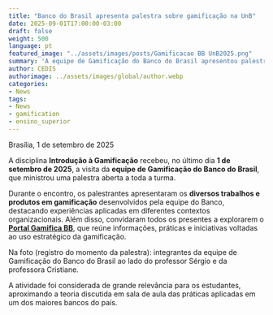 ```yaml
---
title: "Banco do Brasil apresenta palestra sobre gamificação na UnB"
date: 2025-09-01T17:00:00-03:00
draft: false
weight: 500
language: pt
featured_image: "../assets/images/posts/Gamificacao BB UnB2025.png"
summary: 'A equipe de Gamificação do Banco do Brasil apresentou palestra na disciplina de Introdução à Gamificação da UnB, compartilhando projetos, produtos e convidando a comunidade acadêmica para conhecer o Portal Gamifica BB.'
author: CEDIS
authorimage: ../assets/images/global/author.webp
categories:
- News
tags:
- News
- gamification
- ensino_superior
---
```


Brasília, 1 de setembro de 2025  

A disciplina **Introdução à Gamificação** recebeu, no último dia **1 de setembro de 2025**, a visita da **equipe de Gamificação do Banco do Brasil**, que ministrou uma palestra aberta a toda a turma.  

Durante o encontro, os palestrantes apresentaram os **diversos trabalhos e produtos em gamificação** desenvolvidos pela equipe do Banco, destacando experiências aplicadas em diferentes contextos organizacionais. Além disso, convidaram todos os presentes a explorarem o **[Portal Gamifica BB](https://gamifica.apps.bb.com.br)**, que reúne informações, práticas e iniciativas voltadas ao uso estratégico da gamificação.  

Na foto (registro do momento da palestra): integrantes da equipe de Gamificação do Banco do Brasil ao lado do professor Sérgio e da professora Cristiane.  

A atividade foi considerada de grande relevância para os estudantes, aproximando a teoria discutida em sala de aula das práticas aplicadas em um dos maiores bancos do país.  
